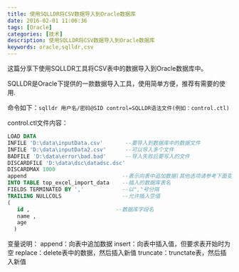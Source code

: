 ```yaml
---
title: 使用SQLLDR将CSV数据导入到Oracle数据库
date: 2016-02-01 11:06:36
tags: [Oracle]
categories: [技术]
description: 使用SQLLDR将CSV数据导入到Oracle数据库
keywords: oracle,sqlldr,csv
---
```

这篇分享下使用SQLLDR工具将CSV表中的数据导入到Oracle数据库中。
<!--more-->
SQLLDR是Oracle下提供的一款数据导入工具，使用简单方便，推荐有需要的使用.

命令如下：`sqlldr 用户名/密码@SID control=SQLLDR语法文件(例如：control.ctl)`

control.ctl文件内容：
~~~sql
LOAD DATA 
INFILE 'D:\data\inputData.csv'       --要导入到数据库中的数据文件 
INFILE 'D:\data\inputData2.csv'      --可以导入多个文件 
BADFILE 'D:\data\error\bad.bad'      --导入失败后要写入的文件 
DISCARDFILE 'D:\data\dsc\datadsc.dsc'    
DISCARDMAX 1000 
append                              --表示向表中追加数据(其他选项请参考下面变量说明) 
INTO TABLE top_excel_import_data    --插入的数据库表名 
FIELDS TERMINATED BY ','            --以","号分隔 
TRAILING NULLCOLS                   --允许插入空值 
(  
   id ,                           --数据库字段名 
   name , 
   age
  ) 
~~~

变量说明：
append：向表中追加数据 
insert：向表中插入值，但要求表开始时为空 
replace：delete表中的数据，然后插入新值 
truncate：trunctate表，然后插入新值